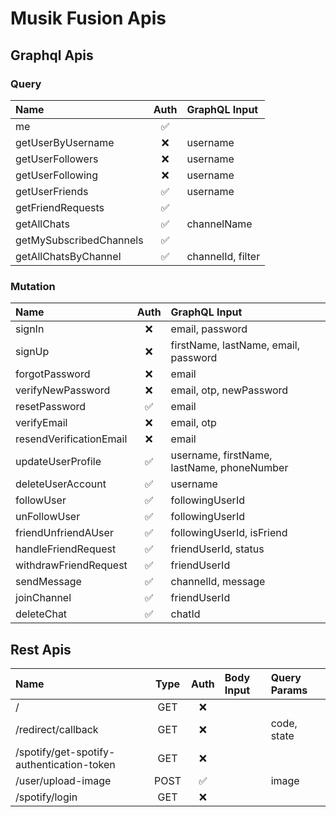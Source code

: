 # Musik Fusion Apis

## Graphql Apis

### Query

| Name                    |        Auth        | GraphQL Input     |
| :---------------------- | :----------------: | :---------------- |
| me                      | :white_check_mark: |                   |
| getUserByUsername       |        :x:         | username          |
| getUserFollowers        |        :x:         | username          |
| getUserFollowing        |        :x:         | username          |
| getUserFriends          | :white_check_mark: | username          |
| getFriendRequests       | :white_check_mark: |                   |
| getAllChats             | :white_check_mark: | channelName       |
| getMySubscribedChannels | :white_check_mark: |                   |
| getAllChatsByChannel    | :white_check_mark: | channelId, filter |

### Mutation

| Name                    |        Auth        | GraphQL Input                              |
| :---------------------- | :----------------: | :----------------------------------------- |
| signIn                  |        :x:         | email, password                            |
| signUp                  |        :x:         | firstName, lastName, email, password       |
| forgotPassword          |        :x:         | email                                      |
| verifyNewPassword       |        :x:         | email, otp, newPassword                    |
| resetPassword           | :white_check_mark: | email                                      |
| verifyEmail             |        :x:         | email, otp                                 |
| resendVerificationEmail |        :x:         | email                                      |
| updateUserProfile       | :white_check_mark: | username, firstName, lastName, phoneNumber |
| deleteUserAccount       | :white_check_mark: | username                                   |
| followUser              | :white_check_mark: | followingUserId                            |
| unFollowUser            | :white_check_mark: | followingUserId                            |
| friendUnfriendAUser     | :white_check_mark: | followingUserId, isFriend                  |
| handleFriendRequest     | :white_check_mark: | friendUserId, status                       |
| withdrawFriendRequest   | :white_check_mark: | friendUserId                               |
| sendMessage             | :white_check_mark: | channelId, message                         |
| joinChannel             | :white_check_mark: | friendUserId                               |
| deleteChat              | :white_check_mark: | chatId                                     |

## Rest Apis

| Name                                      | Type |        Auth        | Body Input | Query Params |
| :---------------------------------------- | :--: | :----------------: | :--------- | :----------- |
| /                                         | GET  |        :x:         |            |              |
| /redirect/callback                        | GET  |        :x:         |            | code, state  |
| /spotify/get-spotify-authentication-token | GET  |        :x:         |            |              |
| /user/upload-image                        | POST | :white_check_mark: |            | image        |
| /spotify/login                            | GET  |        :x:         |            |              |
